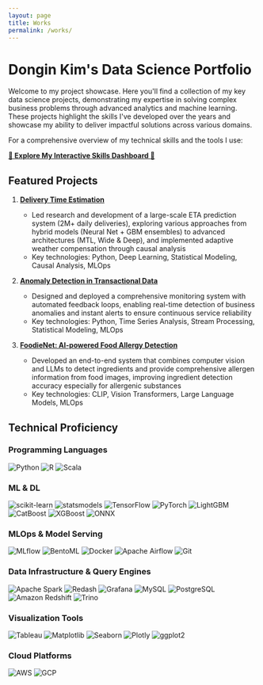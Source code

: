 ```yaml
---
layout: page
title: Works
permalink: /works/
---
```


# Dongin Kim's Data Science Portfolio

Welcome to my project showcase. Here you'll find a collection of my key data science projects, demonstrating my expertise in solving complex business problems through advanced analytics and machine learning. These projects highlight the skills I've developed over the years and showcase my ability to deliver impactful solutions across various domains.

For a comprehensive overview of my technical skills and the tools I use:

**[🚀 Explore My Interactive Skills Dashboard 🚀](https://dkim-skills.streamlit.app)**

## Featured Projects

1. **[Delivery Time Estimation](./works/delivery-time-estimation.md)**
   - Led research and development of a large-scale ETA prediction system (2M+ daily deliveries), exploring various approaches from hybrid models (Neural Net + GBM ensembles) to advanced architectures (MTL, Wide & Deep), and implemented adaptive weather compensation through causal analysis
   - Key technologies: Python, Deep Learning, Statistical Modeling, Causal Analysis, MLOps

2. **[Anomaly Detection in Transactional Data](./works/anomaly-detection.md)**
   - Designed and deployed a comprehensive monitoring system with automated feedback loops, enabling real-time detection of business anomalies and instant alerts to ensure continuous service reliability
   - Key technologies: Python, Time Series Analysis, Stream Processing, Statistical Modeling, MLOps

3. **[FoodieNet: AI-powered Food Allergy Detection](./works/foodienet.md)**
   - Developed an end-to-end system that combines computer vision and LLMs to detect ingredients and provide comprehensive allergen information from food images, improving ingredient detection accuracy especially for allergenic substances
   - Key technologies: CLIP, Vision Transformers, Large Language Models, MLOps

## Technical Proficiency

### Programming Languages
![Python](https://img.shields.io/badge/python-3776AB?style=for-the-badge&logo=python&logoColor=white)
![R](https://img.shields.io/badge/r-276DC3?style=for-the-badge&logo=r&logoColor=white)
![Scala](https://img.shields.io/badge/scala-DC322F?style=for-the-badge&logo=scala&logoColor=white)

### ML & DL
![scikit-learn](https://img.shields.io/badge/-sklearn-F7931E?style=for-the-badge&logo=scikit-learn&logoColor=white)
![statsmodels](https://img.shields.io/badge/-statsmodels-FF6F00?style=for-the-badge&logo=python&logoColor=white)
![TensorFlow](https://img.shields.io/badge/-Tensorflow-FF6F00?style=for-the-badge&logo=Tensorflow&logoColor=white)
![PyTorch](https://img.shields.io/badge/-pytorch-EE4C2C?style=for-the-badge&logo=pytorch&logoColor=white)
![LightGBM](https://img.shields.io/badge/-LightGBM-00A0E9?style=for-the-badge&logo=lightgbm&logoColor=white)
![CatBoost](https://img.shields.io/badge/-CatBoost-00A0E9?style=for-the-badge&logo=catboost&logoColor=white)
![XGBoost](https://img.shields.io/badge/-XGBoost-00A0E9?style=for-the-badge&logo=xgboost&logoColor=white)
![ONNX](https://img.shields.io/badge/-ONNX-005CED?style=for-the-badge&logo=onnx&logoColor=white)

### MLOps & Model Serving
![MLflow](https://img.shields.io/badge/-mlflow-0194E2?style=for-the-badge&logo=mlflow&logoColor=white)
![BentoML](https://img.shields.io/badge/-BentoML-000000?style=for-the-badge&logo=bentoml&logoColor=white)
![Docker](https://img.shields.io/badge/-Docker-2496ED?style=for-the-badge&logo=docker&logoColor=white)
![Apache Airflow](https://img.shields.io/badge/Apache%20Airflow-017CEE?style=for-the-badge&logo=Apache%20Airflow&logoColor=white)
![Git](https://img.shields.io/badge/-GIT-654FF0?style=for-the-badge&logo=Github&logoColor=white)

### Data Infrastructure & Query Engines
![Apache Spark](https://img.shields.io/badge/-Spark-E25A1C?style=for-the-badge&logo=apache-spark&logoColor=white)
![Redash](https://img.shields.io/badge/-Redash-FF0000?style=for-the-badge&logo=redash&logoColor=white)
![Grafana](https://img.shields.io/badge/-Grafana-F46800?style=for-the-badge&logo=grafana&logoColor=white)
![MySQL](https://img.shields.io/badge/-Mysql-4479A1?style=for-the-badge&logo=MySQL&logoColor=white)
![PostgreSQL](https://img.shields.io/badge/-PostgreSQL-336791?style=for-the-badge&logo=postgresql&logoColor=white)
![Amazon Redshift](https://img.shields.io/badge/-redshift-8C4FFF?style=for-the-badge&logo=amazon-redshift&logoColor=white)
![Trino](https://img.shields.io/badge/-trino-DD00A1?style=for-the-badge&logo=trino&logoColor=white)

### Visualization Tools
![Tableau](https://img.shields.io/badge/-Tableau-E97627?style=for-the-badge&logo=tableau&logoColor=white)
![Matplotlib](https://img.shields.io/badge/-Matplotlib-11557C?style=for-the-badge&logo=python&logoColor=white)
![Seaborn](https://img.shields.io/badge/-Seaborn-11557C?style=for-the-badge&logo=python&logoColor=white)
![Plotly](https://img.shields.io/badge/-Plotly-3F4F75?style=for-the-badge&logo=plotly&logoColor=white)
![ggplot2](https://img.shields.io/badge/-ggplot2-276DC3?style=for-the-badge&logo=r&logoColor=white)

### Cloud Platforms
![AWS](https://img.shields.io/badge/-AWS-232F3E?style=for-the-badge&logo=amazon-aws&logoColor=white)
![GCP](https://img.shields.io/badge/-GCP-4285F4?style=for-the-badge&logo=google-cloud&logoColor=white) 